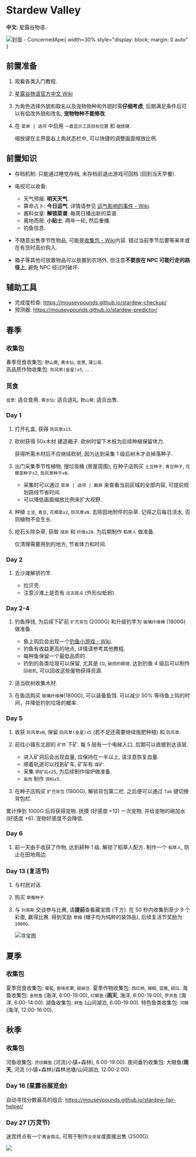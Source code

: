 # Stardew Valley

**中文**: 星露谷物语.  

![封面 - ConcernedApe](assets/stardew_valley_cover.jpg){ width=30% style="display: block; margin: 0 auto" }  

## 前置准备

1. 观看各类入门教程.
2. [星露谷物语官方中文 Wiki](https://zh.stardewvalleywiki.com/Stardew_Valley_Wiki)
3. 为角色选择外貌和取名以及宠物物种和外貌时需**仔细考虑**, 后期满足条件后可以有偿改外貌和改名, **宠物物种不能修改**.
4. 在 `菜单 | 选项` 中启用 `一直显示工具目标位置` 和 `缩放键`.

    缩放键在主界面右上角状态栏中, 可以快捷的调整画面缩放比例.  

## 前置知识

- 存档机制: 只能通过睡觉存档, 未存档前退出游戏可回档 (回到当天早餐).  
- 电视可以收看:  

  - 天气预报: **明天天气**.
  - 算命占卜: **今日运气**. 详情请参见 [运气影响的事件 - Wiki].
  - 酱料女皇: **解锁菜谱**. 每周日播出新的菜谱.
  - 离地而居: **小贴士**. 两年一轮, 然后重播.
  - 钓鱼信息.

- 不随意出售季节性物品, 可能是[收集包 - Wiki]内容. 错过当前季节后要等来年或在有货时高价购入.
- 箱子等其他可放置物品可以放置到农场外, 但注意**不要放在 NPC 可能行走的路径上**, 避免 NPC 经过时破坏.

[运气影响的事件 - Wiki]: https://zh.stardewvalleywiki.com/%E8%BF%90%E6%B0%94#.E6.AF.8F.E6.97.A5.E8.BF.90.E6.B0.94.E7.9A.84.E5.BD.B1.E5.93.8D
[收集包 - Wiki]: https://zh.stardewvalleywiki.com/%E6%94%B6%E9%9B%86%E5%8C%85

## 辅助工具

- 完成度检查: <https://mouseypounds.github.io/stardew-checkup/>
- 预测器: <https://mouseypounds.github.io/stardew-predictor/>

## 春季

### 收集包

春季觅食收集包: `野山葵`, `黄水仙`, `韭葱`, `蒲公英`.  
高品质作物收集包: `防风草(金星)x5`, ... .  

### 觅食

`韭葱`: 适合食用.
`黄水仙`: 适合送礼.
`野山葵`: 适合出售.

### Day 1

1. 打开礼盒, 获得 `防风草x15`.
2. 砍树获得 50x木材 建造箱子. 砍树时留下木桩为后续种植保留体力.

    获得所需木材后不应继续砍树, 因为达到采集 1 级后树木才会掉落种子.  

3. 出门采集季节性植物, 搜垃圾桶 (房屋周围), 在种子店购买 `土豆种子`, `青豆种子`, `花椰菜种子x2`, `防风草种子xN`.

    - 采集时可以通过 `菜单 | 选项 | 截屏` 来查看当前区域的全部内容, 可提前规划路线节省时间.
    - 可以降低画面缩放比例来扩大视野.

4. 种植 `土豆`, `青豆`, `花椰菜x2`, `防风草xN`. 去除田地附件的杂草. 记得之后每日浇水, 否则植物不会生长.
5. 挖石头除杂草, 获取 `煤炭` 和 `纤维x20`. 为后期制作 `稻草人` 做准备.

    仅清理需要用到的地方, 节省体力和时间.  

### Day 2

1. 去沙滩解锁钓竿.

    - 捡贝壳.
    - 注意沙滩上是否有 `远古斑点` (外形似蚯蚓).

### Day 2-4

1. 钓鱼挣钱, 为后续下矿前 `扩充背包` (2000G) 和升级钓竿为 `玻璃纤维棒` (1800G) 做准备.

    - 鱼上钩后会出现一个[钓鱼小游戏 - Wiki].
    - 钓鱼有收益更高的地点, 详情请参考其他教程.
    - 每种鱼保留一个最低品质的.
    - 钓到的各类垃圾可以保留, 尤其是 `CD`, `破损的眼镜`. 达到钓鱼 4 级后可以制作 `回收机`, 可以回收这些废物获得资源.

2. 适当砍树收集木材.
3. 在鱼店购买 `玻璃纤维棒`(1800G), 可以装备鱼饵. 可以减少 50% 等待鱼上钩的时间，并降低钓到垃圾的概率.

[钓鱼小游戏 - Wiki]: https://zh.stardewvalleywiki.com/%E9%B1%BC#.E9.92.93.E9.B1.BC.E5.B0.8F.E6.B8.B8.E6.88.8F

### Day 5

1. 收获 `防风草xN`, 保留 `防风草(金星)x5` (若不足还需要继续施肥种植) 和 `防风草`.
2. 前往小镇东北部的 `矿井` 下矿. 每 5 层有一个电梯入口, 后期可以直接到达该层.

    - 进入矿洞后会出现血量, 应保持在一半以上, 请注意恢复血量.
    - 顺着轨道可以找到矿车, 矿车有 `煤矿`.
    - 采集 `铜矿石x25`, 为后续制作熔炉做准备.
    - `虫肉` 制作 `饵料x5`.

3. 在种子店购买 `扩充背包` (1800G), 解锁背包第二栏. 之后便可以通过 `Tab` 键切换背包栏.

累计挣到 1000G 后将获得宠物. 抚摸 (好感度 +12) 一次宠物, 并给宠物的碗加水 (好感度 +6). 宠物好感度不会降低.

### Day 6

1. 前一天由于收获了作物, 达到耕种 1 级. 解锁了稻草人配方. 制作一个 `稻草人`, 防止在田地周边.

### Day 13 (复活节)

1. 与村民对话.
2. 购买 `草莓种子`.
3. 与 `刘易斯` 交谈参与比赛, 请**提前**查看藏宝图 (下方). 在 50 秒内收集到至少 9 个彩蛋, 赢得比赛. 得到奖励 `草帽` (帽子均为纯粹的装饰品), 后续复活节奖励为 `1000G`.

    ![寻宝图](./assets/Egg_Festival_18_Eggs.jpg)  

## 夏季

### 收集包

夏季觅食收集包: `葡萄`, `香味浆果`, `甜豌豆`.
夏季作物收集包: `西红柿`, `辣椒`, `蓝莓`, `甜瓜`.
海鱼收集包: `金枪鱼` (海洋, 6:00-19:00), `红鲷鱼` (**雨天**, 海洋, 6:00-19:00), `罗非鱼` (海洋, 6:00-14:00).
湖鱼收集包: `鲟鱼` (山间湖泊, 6:00-19:00).
特色鱼类收集包: `河豚` (海洋, 12:00-16:00).

## 秋季

### 收集包

河鱼收集包: `虎纹鳟鱼` (河流(小镇+森林), 6:00-19:00).
夜间垂钓收集包: 大眼鱼(**雨天**, 河流 (小镇+森林)/森林池塘/山间湖泊, 12:00-2:00).

### Day 16 (星露谷展览会)

自动寻找分数最高的组合: https://mouseypounds.github.io/stardew-fair-helper/

### Day 27 (万灵节)

迷宫终点有一个`黄金南瓜`, 可用于制作`女巫冒`或直接出售 (2500G).  

![](assets/gift.png)  
